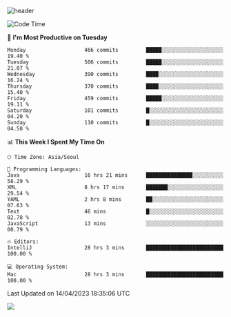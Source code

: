 ![header](https://capsule-render.vercel.app/api?type=Egg&color=timeAuto&height=300&section=header&text=PoPo&fontSize=90&animation=fadeIn)

  <!--START_SECTION:waka-->
![Code Time](http://img.shields.io/badge/Code%20Time-678%20hrs%2014%20mins-blue)

📅 **I'm Most Productive on Tuesday** 

```text
Monday                   466 commits         █████░░░░░░░░░░░░░░░░░░░░   19.40 % 
Tuesday                  506 commits         █████░░░░░░░░░░░░░░░░░░░░   21.07 % 
Wednesday                390 commits         ████░░░░░░░░░░░░░░░░░░░░░   16.24 % 
Thursday                 370 commits         ████░░░░░░░░░░░░░░░░░░░░░   15.40 % 
Friday                   459 commits         █████░░░░░░░░░░░░░░░░░░░░   19.11 % 
Saturday                 101 commits         █░░░░░░░░░░░░░░░░░░░░░░░░   04.20 % 
Sunday                   110 commits         █░░░░░░░░░░░░░░░░░░░░░░░░   04.58 % 
```


📊 **This Week I Spent My Time On** 

```text
🕑︎ Time Zone: Asia/Seoul

💬 Programming Languages: 
Java                     16 hrs 21 mins      ███████████████░░░░░░░░░░   58.29 % 
XML                      8 hrs 17 mins       ███████░░░░░░░░░░░░░░░░░░   29.54 % 
YAML                     2 hrs 8 mins        ██░░░░░░░░░░░░░░░░░░░░░░░   07.63 % 
Text                     46 mins             █░░░░░░░░░░░░░░░░░░░░░░░░   02.78 % 
JavaScript               13 mins             ░░░░░░░░░░░░░░░░░░░░░░░░░   00.79 % 

🔥 Editors: 
IntelliJ                 28 hrs 3 mins       █████████████████████████   100.00 % 

💻 Operating System: 
Mac                      28 hrs 3 mins       █████████████████████████   100.00 % 
```


 Last Updated on 14/04/2023 18:35:06 UTC
<!--END_SECTION:waka-->



<img src="https://capsule-render.vercel.app/api?type=Egg&color=timeAuto&height=300&section=footer&text=PoPo&fontSize=90&animation=fadeIn&reversal=true" />
